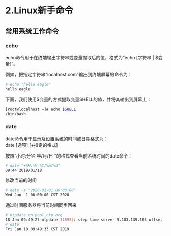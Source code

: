 # 2.Linux新手命令

## 常用系统工作命令

### echo

echo命令用于在终端输出字符串或变量提取后的值，格式为“echo [字符串 | $变量]”。  

例如，把指定字符串“localhost.com”输出到终端屏幕的命令为：  

```bash
# echo "hello eagle"
hello eagle
```

下面，我们使用$变量的方式提取变量SHELL的值，并将其输出到屏幕上：  

```bash
[root@localhost ~]# echo $SHELL
/bin/bash
```

### date

date命令用于显示及设置系统的时间或日期格式为：  
date [选项] [+指定的格式]  

按照“小时:分钟 年/月/日 ”的格式查看当前系统时间的date命令：  

```bash
# date "+%H:%M %Y/%m/%d"
09:44 2019/01/18
```

修改当前的时间

```bash
# date -s "2020-01-01 00:00:00"
Wed Jan  1 00:00:00 CST 2020
```

通过时间服务器将当前时间同步回来

```bash
# ntpdate cn.pool.ntp.org
18 Jan 09:49:27 ntpdate[11895]: step time server 5.103.139.163 offset -30031954.073538 sec
# date
Fri Jan 18 09:49:33 CST 2019
```